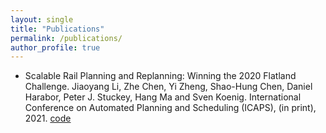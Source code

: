 ```yaml
---
layout: single
title: "Publications"
permalink: /publications/
author_profile: true
---
```


- Scalable Rail Planning and Replanning: Winning the 2020 Flatland Challenge.
Jiaoyang Li, Zhe Chen, Yi Zheng, Shao-Hung Chen, Daniel Harabor, Peter J. Stuckey, Hang Ma and Sven Koenig.
International Conference on Automated Planning and Scheduling (ICAPS), (in print), 2021.
[code](https://github.com/Jiaoyang-Li/Flatland)
